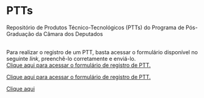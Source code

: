 # PTTs
Repositório de Produtos Técnico-Tecnológicos (PTTs) do Programa de Pós-Graduação da Câmara dos Deputados

<br>Para realizar o registro de um PTT, basta acessar o formulário disponível no seguinte _link_, preenchê-lo corretamente e enviá-lo.
<br><a href="https://docs.google.com/forms/d/e/1FAIpQLSfGlyhFPSDJzuLjCJHxQcbDCK6ac3IUkt780wiveZoePB8tqA/viewform?usp=sf_link" target="_blank">Clique aqui para acessar o formulário de registro de PTT.</a>

[Clique aqui para acessar o formulário de registro de PTT.](https://pages.github.com/)

<script>
function openInNewTab(url) {
  window.open(url, '_blank');
}
</script>

<a href="#" onclick="openInNewTab('https://www.exemplo.com')">Clique aqui</a>

